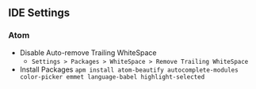 ## IDE Settings






### Atom   
* Disable Auto-remove Trailing WhiteSpace   
  * `Settings > Packages > WhiteSpace > Remove Trailing WhiteSpace`
* Install Packages
`apm install atom-beautify autocomplete-modules color-picker emmet language-babel highlight-selected`
